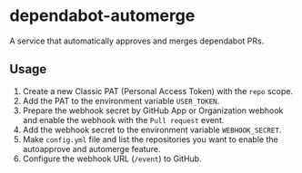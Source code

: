 # dependabot-automerge

A service that automatically approves and merges dependabot PRs.

## Usage

1. Create a new Classic PAT (Personal Access Token) with the `repo` scope.
2. Add the PAT to the environment variable `USER_TOKEN`.
3. Prepare the webhook secret by GitHub App or Organization webhook and enable the webhook with the `Pull request` event.
4. Add the webhook secret to the environment variable `WEBHOOK_SECRET`.
5. Make `config.yml` file and list the repositories you want to enable the autoapprove and automerge feature.
6. Configure the webhook URL (`/event`) to GitHub.
